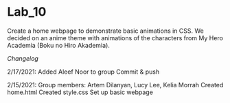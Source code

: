 # Lab_10
Create a home webpage to demonstrate basic animations in CSS.
We decided on an anime theme with animations of the characters from My Hero Academia (Boku no Hiro Akademia).

*Changelog*

2/17/2021:
Added Aleef Noor to group
Commit & push

2/15/2021:
Group members: Artem Dilanyan, Lucy Lee, Kelia Morrah
Created home.html
Created style.css
Set up basic webpage
